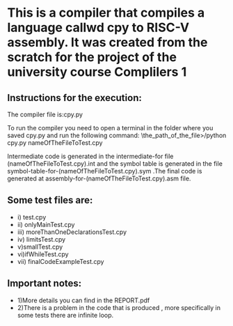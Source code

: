 # This is a compiler that compiles a language callwd cpy to RISC-V assembly. It was created from the scratch for the project of the university course Complilers 1 

## Instructions for the execution:

The compiler file is:cpy.py

To run the compiler you need to open a terminal in the folder where you saved cpy.py and run the following command: 
\the_path_of_the_file>/python cpy.py nameOfTheFileToTest.cpy

Intermediate code is generated in the intermediate-for file
(nameOfTheFileToTest.cpy).int and the symbol table is generated in the file 
symbol-table-for-(nameOfTheFileToTest.cpy).sym .The final code is generated at 
assembly-for-(nameOfTheFileToTest.cpy).asm file.


## Some test files are:
- i) test.cpy 
- ii) onlyMainTest.cpy 
- iii) moreThanOneDeclarationsTest.cpy
- iv) limitsTest.cpy 
- v)smallTest.cpy
- vi)ifWhileTest.cpy 
- vii) finalCodeExampleTest.cpy 

## Important notes:
- 1)More details you can find in the REPORT.pdf
- 2)There is a problem in the code that is produced , more specifically in some tests there are infinite loop.

